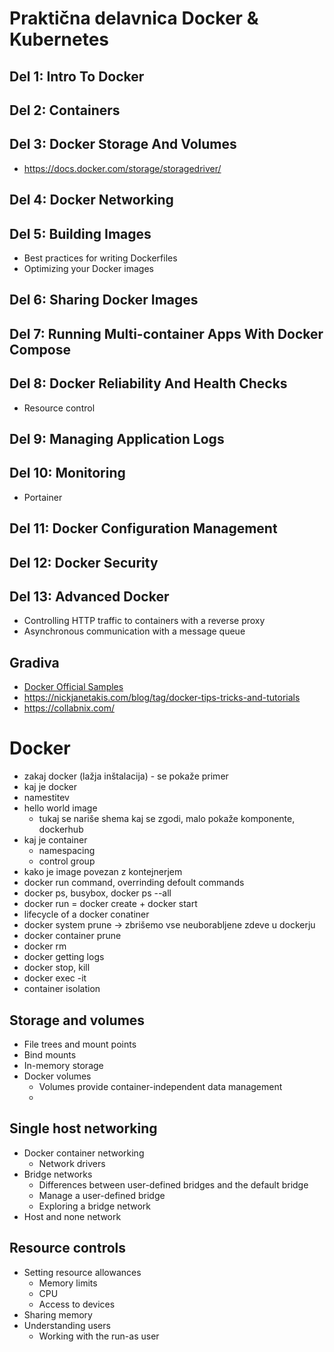 # Praktična delavnica Docker & Kubernetes

## Del 1: Intro To Docker

## Del 2: Containers

## Del 3: Docker Storage And Volumes
- https://docs.docker.com/storage/storagedriver/

## Del 4: Docker Networking

## Del 5: Building Images
- Best practices for writing Dockerfiles
- Optimizing your Docker images

## Del 6: Sharing Docker Images

## Del 7: Running Multi-container Apps With Docker Compose

## Del 8: Docker Reliability And Health Checks
- Resource control

## Del 9: Managing Application Logs

## Del 10: Monitoring
- Portainer

## Del 11: Docker Configuration Management

## Del 12: Docker Security

## Del 13: Advanced Docker
- Controlling HTTP traffic to containers with a reverse proxy
- Asynchronous communication with a message queue

## Gradiva
- [Docker Official Samples](https://docs.docker.com/samples/#tutorial-labs)
- https://nickjanetakis.com/blog/tag/docker-tips-tricks-and-tutorials
- https://collabnix.com/



# Docker
- zakaj docker (lažja inštalacija) - se pokaže primer
- kaj je docker
- namestitev
- hello world image
	- tukaj se nariše shema kaj se zgodi, malo pokaže komponente, dockerhub
- kaj je container
	- namespacing
	- control group
- kako je image povezan z kontejnerjem
- docker run command, overrinding defoult commands
- docker ps, busybox, docker ps --all
- docker run = docker create + docker start
- lifecycle of a docker conatiner
- docker system prune -> zbrišemo vse neuborabljene zdeve u dockerju
- docker container prune
- docker rm 
- docker getting logs
- docker stop, kill
- docker exec -it
- container isolation

## Storage and volumes
- File trees and mount points
- Bind mounts
- In-memory storage
- Docker volumes
    - Volumes provide container-independent data management
    - 

## Single host networking
- Docker container networking
    - Network drivers
- Bridge networks
    - Differences between user-defined bridges and the default bridge
    - Manage a user-defined bridge
    - Exploring a bridge network
- Host and none network



## Resource controls
- Setting resource allowances
    - Memory limits
    - CPU
    - Access to devices
- Sharing memory
- Understanding users
    - Working with the run-as user